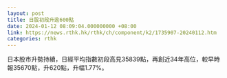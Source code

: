 ```yaml
---
layout: post
title: 日股初段升逾600點
date: 2024-01-12 08:09:04.000000000 +08:00
link: https://news.rthk.hk/rthk/ch/component/k2/1735907-20240112.htm
categories: rthk
---
```


日本股市升勢持續，日經平均指數初段高見35839點，再創近34年高位，較早時報35670點，升620點，升幅1.77%。
